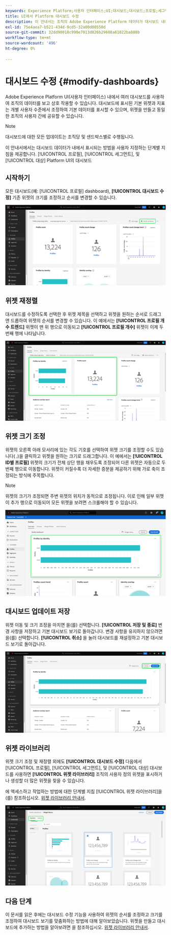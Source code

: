 ```yaml
---
keywords: Experience Platform;사용자 인터페이스;UI;대시보드;대시보드;프로필;세그먼트;대상;라이선스 사용
title: UI에서 Platform 대시보드 수정
description: 이 안내서는 조직의 Adobe Experience Platform 데이터가 대시보드 내에 표시되는 방식을 사용자 지정하는 단계별 지침을 제공합니다.
exl-id: 75e4aea7-b521-434d-9cd5-32a00d00550d
source-git-commit: 32dd90018c990e7013d826b29608a61022ba808b
workflow-type: tm+mt
source-wordcount: '496'
ht-degree: 0%

---
```


# 대시보드 수정 {#modify-dashboards}

Adobe Experience Platform UI(사용자 인터페이스) 내에서 여러 대시보드를 사용하여 조직의 데이터를 보고 상호 작용할 수 있습니다. 대시보드에 표시된 기본 위젯과 지표는 개별 사용자 수준에서 조정하여 기본 데이터를 표시할 수 있으며, 위젯을 만들고 동일한 조직의 사용자 간에 공유할 수 있습니다.

>[!NOTE]
>
>대시보드에 대한 모든 업데이트는 조직당 및 샌드박스별로 수행됩니다.

이 안내서에서는 대시보드 데이터가 내에서 표시되는 방법을 사용자 지정하는 단계별 지침을 제공합니다. [!UICONTROL 프로필], [!UICONTROL 세그먼트], 및 [!UICONTROL 대상] Platform UI의 대시보드

## 시작하기

모든 대시보드(예: [!UICONTROL 프로필] dashboard), **[!UICONTROL 대시보드 수정]** 기존 위젯의 크기를 조정하고 순서를 변경할 수 있습니다.

![수정 대시보드가 강조 표시된 프로필 대시보드.](../images/customization/modify-dashboard.png)

## 위젯 재정렬

대시보드를 수정하도록 선택한 후 위젯 제목을 선택하고 위젯을 원하는 순서로 드래그 앤 드롭하여 위젯의 순서를 변경할 수 있습니다. 이 예에서는 **[!UICONTROL 프로필 개수 트렌드]** 위젯이 맨 위 행으로 이동되고 **[!UICONTROL 프로필 개수]** 위젯이 이제 두 번째 행에 나타납니다.

![두 개의 재정렬 위젯이 강조 표시된 프로필 대시보드.](../images/customization/move-widget.png)

## 위젯 크기 조정

위젯의 오른쪽 아래 모서리에 있는 각도 기호를 선택하여 위젯 크기를 조정할 수도 있습니다(`⌟`)을 클릭하고 위젯을 원하는 크기로 드래그합니다. 이 예에서는 **[!UICONTROL ID별 프로필]** 위젯의 크기가 전체 상단 행을 채우도록 조정되어 다른 위젯은 자동으로 두 번째 행으로 이동합니다. 위젯이 커질수록 더 자세한 증분을 제공하기 위해 가로 축이 조정되는 방식에 주목합니다.

>[!NOTE]
>
>위젯의 크기가 조정되면 주변 위젯의 위치가 동적으로 조정됩니다. 이로 인해 일부 위젯이 추가 행으로 이동되어 모든 위젯을 보려면 스크롤해야 할 수 있습니다.

![크기 조정된 위젯이 강조 표시된 프로필 대시보드 .](../images/customization/resize-widget.png)

## 대시보드 업데이트 저장

위젯 이동 및 크기 조정을 마치면 을(를) 선택합니다. **[!UICONTROL 저장 및 종료]** 변경 사항을 저장하고 기본 대시보드 보기로 돌아갑니다. 변경 사항을 유지하지 않으려면 을(를) 선택합니다. **[!UICONTROL 취소]** 을 눌러 대시보드를 재설정하고 기본 대시보드 보기로 돌아갑니다.

![취소 와 저장 및 종료 가 모두 강조 표시된 프로파일 대시보드입니다.](../images/customization/save-changes.png)

## 위젯 라이브러리

위젯 크기 조정 및 재정렬 외에도 **[!UICONTROL 대시보드 수정]** 다음에서 [!UICONTROL 프로필], [!UICONTROL 세그먼트], 및 [!UICONTROL 대상] 대시보드를 사용하면 **[!UICONTROL 위젯 라이브러리]** 조직의 사용자 정의 위젯을 표시하거나 생성할 더 많은 위젯을 찾을 수 있습니다.

에 액세스하고 작업하는 방법에 대한 단계별 지침 [!UICONTROL 위젯 라이브러리]을(를) 참조하십시오. [위젯 라이브러리 안내서](widget-library.md).

![Standard 및 Custom이 강조 표시된 위젯 라이브러리 작업 영역입니다.](../images/customization/widget-library.png)

## 다음 단계

이 문서를 읽은 후에는 대시보드 수정 기능을 사용하여 위젯의 순서를 조정하고 크기를 조정하여 대시보드 보기를 맞춤화하는 방법에 대해 알아보았습니다. 위젯을 만들고 대시보드에 추가하는 방법을 알아보려면 을 참조하십시오. [위젯 라이브러리 안내서](widget-library.md).
